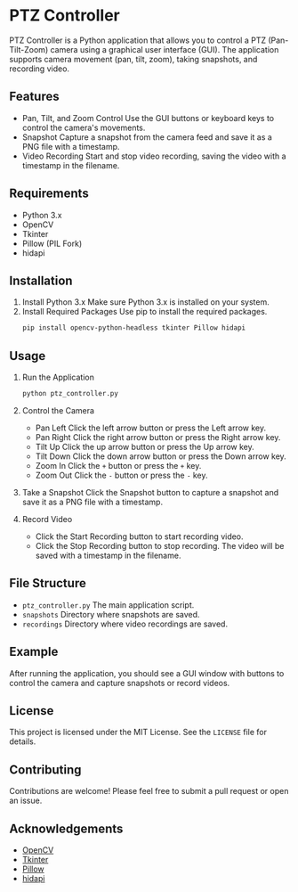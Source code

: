 # PTZ Controller

PTZ Controller is a Python application that allows you to control a PTZ (Pan-Tilt-Zoom) camera using a graphical user interface (GUI). The application supports camera movement (pan, tilt, zoom), taking snapshots, and recording video.

## Features

- Pan, Tilt, and Zoom Control Use the GUI buttons or keyboard keys to control the camera's movements.
- Snapshot Capture a snapshot from the camera feed and save it as a PNG file with a timestamp.
- Video Recording Start and stop video recording, saving the video with a timestamp in the filename.

## Requirements

- Python 3.x
- OpenCV
- Tkinter
- Pillow (PIL Fork)
- hidapi

## Installation

1. Install Python 3.x Make sure Python 3.x is installed on your system.
2. Install Required Packages Use pip to install the required packages.
    ```bash
    pip install opencv-python-headless tkinter Pillow hidapi
    ```

## Usage

1. Run the Application
    ```bash
    python ptz_controller.py
    ```

2. Control the Camera
    - Pan Left Click the left arrow button or press the Left arrow key.
    - Pan Right Click the right arrow button or press the Right arrow key.
    - Tilt Up Click the up arrow button or press the Up arrow key.
    - Tilt Down Click the down arrow button or press the Down arrow key.
    - Zoom In Click the `+` button or press the `+` key.
    - Zoom Out Click the `-` button or press the `-` key.

3. Take a Snapshot Click the Snapshot button to capture a snapshot and save it as a PNG file with a timestamp.

4. Record Video
    - Click the Start Recording button to start recording video.
    - Click the Stop Recording button to stop recording. The video will be saved with a timestamp in the filename.

## File Structure

- `ptz_controller.py` The main application script.
- `snapshots` Directory where snapshots are saved.
- `recordings` Directory where video recordings are saved.

## Example

After running the application, you should see a GUI window with buttons to control the camera and capture snapshots or record videos.

## License

This project is licensed under the MIT License. See the `LICENSE` file for details.

## Contributing

Contributions are welcome! Please feel free to submit a pull request or open an issue.

## Acknowledgements

- [OpenCV](httpsopencv.org)
- [Tkinter](httpsdocs.python.org3librarytkinter.html)
- [Pillow](httpspython-pillow.org)
- [hidapi](httpsgithub.comtrezorcython-hidapi)

